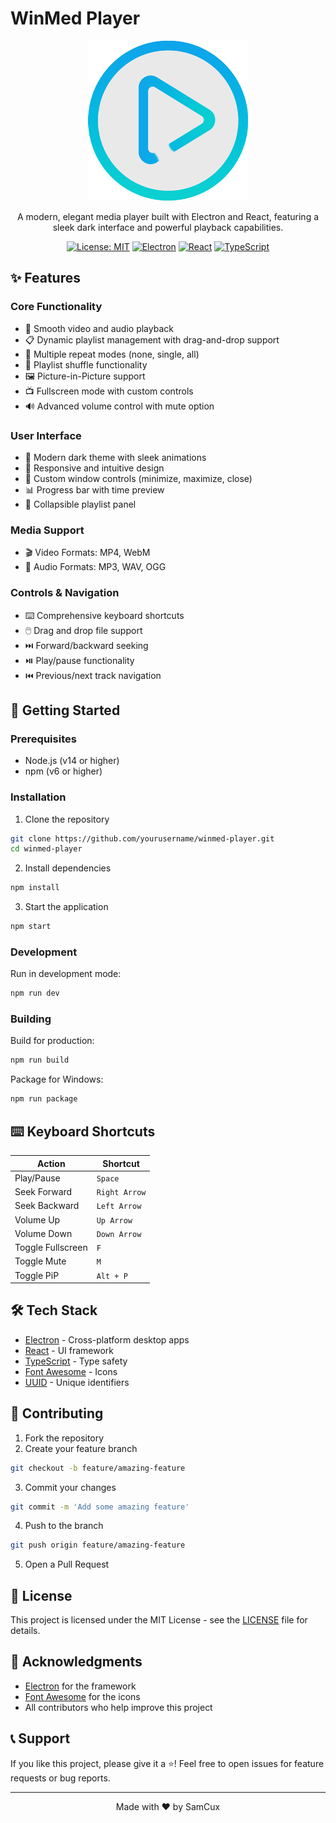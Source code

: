 # WinMed Player

<div align="center">

![WinMed Player Logo](assets/logo.png)

A modern, elegant media player built with Electron and React, featuring a sleek dark interface and powerful playback capabilities.

[![License: MIT](https://img.shields.io/badge/License-MIT-blue.svg)](https://opensource.org/licenses/MIT)
[![Electron](https://img.shields.io/badge/Electron-23.x-47848F.svg)](https://www.electronjs.org/)
[![React](https://img.shields.io/badge/React-18.x-61DAFB.svg)](https://reactjs.org/)
[![TypeScript](https://img.shields.io/badge/TypeScript-4.x-3178C6.svg)](https://www.typescriptlang.org/)

</div>

## ✨ Features

### Core Functionality
- 🎥 Smooth video and audio playback
- 📋 Dynamic playlist management with drag-and-drop support
- 🔄 Multiple repeat modes (none, single, all)
- 🎲 Playlist shuffle functionality
- 🖼️ Picture-in-Picture support
- 📺 Fullscreen mode with custom controls
- 🔊 Advanced volume control with mute option

### User Interface
- 🌙 Modern dark theme with sleek animations
- 📱 Responsive and intuitive design
- 🎨 Custom window controls (minimize, maximize, close)
- 📊 Progress bar with time preview
- 📝 Collapsible playlist panel

### Media Support
- 🎬 Video Formats: MP4, WebM
- 🎵 Audio Formats: MP3, WAV, OGG

### Controls & Navigation
- ⌨️ Comprehensive keyboard shortcuts
- 🖱️ Drag and drop file support
- ⏭️ Forward/backward seeking
- ⏯️ Play/pause functionality
- ⏮️ Previous/next track navigation

## 🚀 Getting Started

### Prerequisites
- Node.js (v14 or higher)
- npm (v6 or higher)

### Installation

1. Clone the repository
```bash
git clone https://github.com/yourusername/winmed-player.git
cd winmed-player
```

2. Install dependencies
```bash
npm install
```

3. Start the application
```bash
npm start
```

### Development
Run in development mode:
```bash
npm run dev
```

### Building
Build for production:
```bash
npm run build
```

Package for Windows:
```bash
npm run package
```

## ⌨️ Keyboard Shortcuts

| Action | Shortcut |
|--------|----------|
| Play/Pause | `Space` |
| Seek Forward | `Right Arrow` |
| Seek Backward | `Left Arrow` |
| Volume Up | `Up Arrow` |
| Volume Down | `Down Arrow` |
| Toggle Fullscreen | `F` |
| Toggle Mute | `M` |
| Toggle PiP | `Alt + P` |

## 🛠️ Tech Stack

- [Electron](https://www.electronjs.org/) - Cross-platform desktop apps
- [React](https://reactjs.org/) - UI framework
- [TypeScript](https://www.typescriptlang.org/) - Type safety
- [Font Awesome](https://fontawesome.com/) - Icons
- [UUID](https://github.com/uuidjs/uuid) - Unique identifiers

## 📝 Contributing

1. Fork the repository
2. Create your feature branch
```bash
git checkout -b feature/amazing-feature
```
3. Commit your changes
```bash
git commit -m 'Add some amazing feature'
```
4. Push to the branch
```bash
git push origin feature/amazing-feature
```
5. Open a Pull Request

## 📄 License

This project is licensed under the MIT License - see the [LICENSE](LICENSE) file for details.

## 🙏 Acknowledgments

- [Electron](https://www.electronjs.org/) for the framework
- [Font Awesome](https://fontawesome.com/) for the icons
- All contributors who help improve this project

## 📞 Support

If you like this project, please give it a ⭐️! Feel free to open issues for feature requests or bug reports.

---

<div align="center">
Made with ❤️ by SamCux
</div>